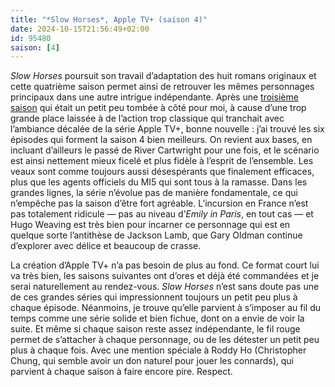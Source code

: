 ```yaml
---
title: "*Slow Horses*, Apple TV+ (saison 4)"
date: 2024-10-15T21:56:49+02:00
id: 95480 
saison: [4]
---
```


*Slow Horses* poursuit son travail d’adaptation des huit romans originaux et cette quatrième saison permet ainsi de retrouver les mêmes personnages principaux dans une autre intrigue indépendante. Après une [troisième saison](/serie/slow-horses-apple-tv+-saison-3/) qui était un petit peu tombée à côté pour moi, à cause d’une trop grande place laissée à de l’action trop classique qui tranchait avec l’ambiance décalée de la série Apple TV+, bonne nouvelle : j’ai trouvé les six épisodes qui forment la saison 4 bien meilleurs. On revient aux bases, en incluant d’ailleurs le passé de River Cartwright pour une fois, et le scénario est ainsi nettement mieux ficelé et plus fidèle à l’esprit de l’ensemble. Les veaux sont comme toujours aussi désespérants que finalement efficaces, plus que les agents officiels du MI5 qui sont tous à la ramasse. Dans les grandes lignes, la série n’évolue pas de manière fondamentale, ce qui n’empêche pas la saison d’être fort agréable. L’incursion en France n’est pas totalement ridicule — pas au niveau d’*Emily in Paris*, en tout cas — et Hugo Weaving est très bien pour incarner ce personnage qui est en quelque sorte l’antithèse de Jackson Lamb, que Gary Oldman continue d’explorer avec délice et beaucoup de crasse. 

La création d’Apple TV+ n’a pas besoin de plus au fond. Ce format court lui va très bien, les saisons suivantes ont d’ores et déjà été commandées et je serai naturellement au rendez-vous. *Slow Horses* n’est sans doute pas une de ces grandes séries qui impressionnent toujours un petit peu plus à chaque épisode. Néanmoins, je trouve qu’elle parvient à s’imposer au fil du temps comme une série solide et bien fichue, dont on a envie de voir la suite. Et même si chaque saison reste assez indépendante, le fil rouge permet de s’attacher à chaque personnage, ou de les détester un petit peu plus à chaque fois. Avec une mention spéciale à Roddy Ho (Christopher Chung, qui semble avoir un don naturel pour jouer les connards), qui parvient à chaque saison à faire encore pire. Respect. 